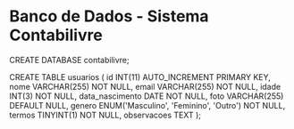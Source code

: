 # Banco de Dados - Sistema Contabilivre
CREATE DATABASE contabilivre;

CREATE TABLE usuarios (
    id INT(11) AUTO_INCREMENT PRIMARY KEY,
    nome VARCHAR(255) NOT NULL,
    email VARCHAR(255) NOT NULL,
    idade INT(3) NOT NULL,
    data_nascimento DATE NOT NULL,
    foto VARCHAR(255) DEFAULT NULL,
    genero ENUM('Masculino', 'Feminino', 'Outro') NOT NULL,
    termos TINYINT(1) NOT NULL,
    observacoes TEXT
);


